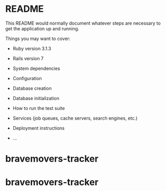 # README

This README would normally document whatever steps are necessary to get the
application up and running.

Things you may want to cover:

* Ruby version 3.1.3

* Rails version 7

* System dependencies

* Configuration

* Database creation

* Database initialization

* How to run the test suite

* Services (job queues, cache servers, search engines, etc.)

* Deployment instructions

* ...
# bravemovers-tracker
# bravemovers-tracker
